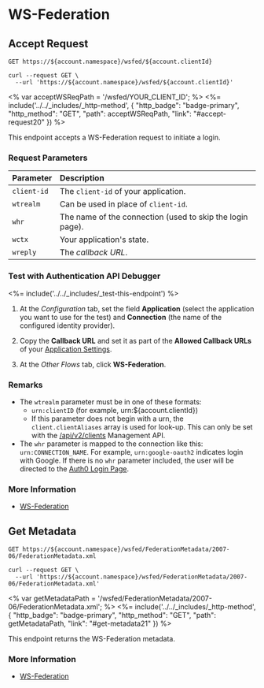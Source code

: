 # WS-Federation

## Accept Request

```http
GET https://${account.namespace}/wsfed/${account.clientId}
```

```shell
curl --request GET \
  --url 'https://${account.namespace}/wsfed/${account.clientId}'
```

<% var acceptWSReqPath = '/wsfed/YOUR_CLIENT_ID'; %>
<%= include('../../_includes/_http-method', {
  "http_badge": "badge-primary",
  "http_method": "GET",
  "path": acceptWSReqPath,
  "link": "#accept-request20"
}) %>

This endpoint accepts a WS-Federation request to initiate a login.


### Request Parameters

| Parameter        | Description |
|:-----------------|:------------|
| `client-id`      | The `client-id` of your application. |
| `wtrealm`        | Can be used in place of `client-id`. |
| `whr`            | The name of the connection (used to skip the login page). |
| `wctx`           | Your application's state. |
| `wreply`         | The <dfn data-key="callback">callback URL</dfn>. |


### Test with Authentication API Debugger

<%= include('../../_includes/_test-this-endpoint') %>

1. At the *Configuration* tab, set the field **Application** (select the application you want to use for the test) and **Connection** (the name of the configured identity provider).

1. Copy the **Callback URL** and set it as part of the **Allowed Callback URLs** of your [Application Settings](${manage_url}/#/applications).

1. At the *Other Flows* tab, click **WS-Federation**.


### Remarks

- The `wtrealm` parameter must be in one of these formats:
  - `urn:clientID` (for example, urn:${account.clientId})
  - If this parameter does not begin with a urn, the `client.clientAliases` array is used for look-up. This can only be set with the [/api/v2/clients](/api/management/v2#!/Clients/get_clients) Management API.
- The `whr` parameter is mapped to the connection like this: `urn:CONNECTION_NAME`. For example, `urn:google-oauth2` indicates login with Google. If there is no `whr` parameter included, the user will be directed to the [Auth0 Login Page](/login_page).


### More Information
- [WS-Federation](/protocols/ws-fed)


## Get Metadata

```http
GET https://${account.namespace}/wsfed/FederationMetadata/2007-06/FederationMetadata.xml
```

```shell
curl --request GET \
  --url 'https://${account.namespace}/wsfed/FederationMetadata/2007-06/FederationMetadata.xml'
```

<% var getMetadataPath = '/wsfed/FederationMetadata/2007-06/FederationMetadata.xml'; %>
<%=
include('../../_includes/_http-method', {
  "http_badge": "badge-primary",
  "http_method": "GET",
  "path": getMetadataPath,
  "link": "#get-metadata21"
}) %>

This endpoint returns the WS-Federation metadata.


### More Information

- [WS-Federation](/protocols/ws-fed)
